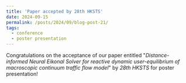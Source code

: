 ```yaml
---
title: 'Paper accepted by 28th HKSTS'
date: 2024-09-15
permalink: /posts/2024/09/blog-post-21/
tags:
  - conference
  - poster presentation
---
```

Congratulations on the acceptance of our paper entitled "*Distance-informed Neural Eikonal Solver for reactive dynamic user-equilibrium of macroscopic continuum traffic flow model*" by *28th HKSTS* for poster presentation!
